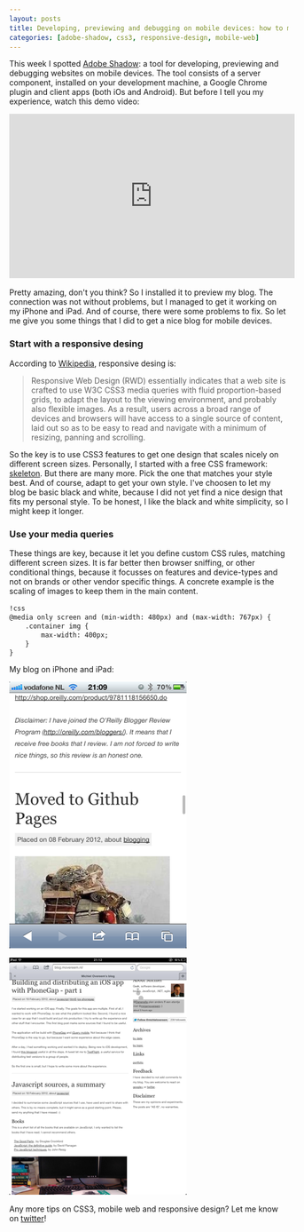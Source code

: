 ```yaml
---
layout: posts
title: Developing, previewing and debugging on mobile devices: how to make your blog beautiful across devices
categories: [adobe-shadow, css3, responsive-design, mobile-web]
---
```

This week I spotted [Adobe Shadow][1]: a tool for developing, 
previewing and debugging websites on mobile devices. 
The tool consists of a server component, installed on your development machine, 
a Google Chrome plugin and client apps (both iOs and Android). 
But before I tell you my experience, watch this demo video:

<iframe title="AdobeTV Video Player" width="515" height="296" src="http://tv.adobe.com/embed/877/12009/" frameborder="0" allowfullscreen="allowfullscreen" scrolling="no">
</iframe> 

Pretty amazing, don't you think? So I installed it to preview my blog. 
The connection was not without problems, but I managed to get it working on my iPhone and iPad. 
And of course, there were some problems to fix. 
So let me give you some things that I did to get a nice blog for mobile devices.

### Start with a responsive desing

According to [Wikipedia][2], responsive desing is:

> Responsive Web Design (RWD) essentially indicates that a web site is crafted 
> to use W3C CSS3 media queries with fluid proportion-based grids, 
> to adapt the layout to the viewing environment, 
> and probably also flexible images.
> As a result, users across a broad range of devices and browsers 
> will have access to a single source of content, 
> laid out so as to be easy to read and navigate with a minimum of resizing, 
> panning and scrolling.

So the key is to use CSS3 features to get one design that scales nicely
on different screen sizes. Personally, I started with a free CSS framework: 
[skeleton][3]. But there are many more. Pick the one that matches your style best. 
And of course, adapt to get your own style. I've choosen to let my blog be
basic black and white, 
because I did not yet find a nice design that fits my personal style. 
To be honest, I like the black and white simplicity, so I might keep it longer.

### Use your media queries

These things are key, because it let you define custom CSS rules, matching different screen sizes. It is far better then browser sniffing, or other conditional things, because it focusses on features and device-types and not on brands or other vendor specific things. A concrete example is the scaling of images to keep them in the main content.

    !css
    @media only screen and (min-width: 480px) and (max-width: 767px) {
        .container img {
            max-width: 400px;
        }
    }
    
My blog on iPhone and iPad:

![blog on iPhone](/images/blog-iphone.png)

![blog on iPad](/images/blog-ipad.png)

Any more tips on CSS3, mobile web and responsive design? Let me know on [twitter][4]!
    
[1]: http://labs.adobe.com/technologies/shadow/
[2]: http://en.wikipedia.org/wiki/Responsive_Web_Design
[3]: http://www.getskeleton.com/
[4]: http://www.twitter.com/michielovereem/